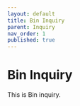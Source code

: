 ```yaml
---
layout: default
title: Bin Inquiry
parent: Inquiry
nav_order: 1
published: true
---
```


# Bin Inquiry

This is Bin inquiry.
